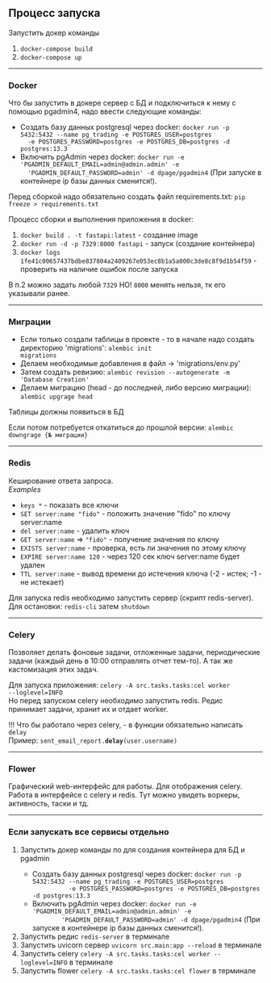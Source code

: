 <h2>Процесс запуска</h2>
Запустить докер команды
<ol>
    <li><code>docker-compose build</code></li>
    <li><code>docker-compose up</code></li>
</ol>

---
<h3>Docker</h3>
Что бы запустить в докере сервер с БД и подключиться к нему с помощью pgadmin4, надо ввести следующие команды:
<ul>
<li> Создать базу данных postgresql через docker: <code>docker run -p 5432:5432 --name pg_trading -e POSTGRES_USER=postgres
  -e POSTGRES_PASSWORD=postgres -e POSTGRES_DB=postgres -d postgres:13.3</code></li>
<li> Включить pgAdmin через docker: <code>docker run -e 'PGADMIN_DEFAULT_EMAIL=admin@admin.admin' -e 
  'PGADMIN_DEFAULT_PASSWORD=admin' -d dpage/pgadmin4</code> (При запуске в контейнере ip базы данных сменится!).</li>
</ul>

Перед сборкой надо обязательно создать файл requirements.txt: <code>pip freeze > requirements.txt</code>

Процесс сборки и выполнения приложения в docker:
<ol>
<li><code>docker build . -t fastapi:latest</code> - создание image</li>
<li><code>docker run -d -p 7329:8000 fastapi</code> - запуск (создание контейнера)</li>
<li><code>docker logs 1fe41c00657437bdbe837804a2409267e053ec8b1a5a000c3de8c8f9d1b54f59</code> - проверить на 
наличие ошибок после запуска</li>
</ol>
В п.2 можно задать любой <code>7329</code> НО! <code>8000</code> менять нельзя, тк его указывали ранее. 

---

<h3>Миграции</h3>
<ul>
<li>Если только создали таблицы в проекте - то в начале надо создать директорию 'migrations': <code>alembic init 
migrations</code></li>
<li> Делаем необходимые добавления в файл -> 'migrations/env.py'</li>
<li> Затем создать ревизию: <code>alembic revision --autogenerate -m 'Database Creation'</code></li>
<li> Делаем миграцию (head - до последней, либо версию миграции): <code>alembic upgrage head</code></li>
</ul>
Таблицы должны появиться в БД 

Если потом потребуется откатиться до прошлой версии: <code>alembic downgrage {№ миграции}</code>

---
<h3>Redis</h3>
Кеширование ответа запроса. <br>
<i>Examples</i>
<ul>
<li><code>keys *</code> - показать все ключи</li>
<li><code>SET server:name "fido"</code> - положить значение "fido" по ключу server:name</li>
<li><code>del server:name</code> - удалить ключ</li>
<li><code>GET server:name</code> => <code>"fido"</code> - получение значения по ключу</li>
<li><code>EXISTS server:name</code> - проверка, есть ли значения по этому ключу</li>
<li><code>EXPIRE server:name 120</code> - через 120 сек ключ server:name будет удален</li>
<li><code>TTL server:name</code> - вывод времени до истечения ключа (-2 - истек; -1 - не истекает)</li>
</ul>
Для запуска redis необходимо запустить сервер (скрипт redis-server). <br>
Для остановки: <code>redis-cli</code> затем <code>shutdown</code>

---
<h3>Celery</h3> 
Позволяет делать фоновые задачи, отложенные задачи, периодические задачи (каждый день в 10:00 отправлять отчет 
тем-то). А так же кастомизация этих задач.

Для запуска приложения: <code>celery -A src.tasks.tasks:cel worker --loglevel=INFO</code>  
Но перед запуском celery необходимо запустить redis. Редис принимает задачи, хранит их и отдает worker.  

!!! Что бы работало через celery, - в функции обязательно написать <code>delay</code>
<br> Пример: <code>sent_email_report.<b>delay</b>(user.username)</code>

---
<h3>Flower</h3>
Графический web-интерфейс для работы. Для отображения celery.  
Работа в интерфейсе с celery и redis. Тут можно увидеть воркеры, активность, таски и тд.

---
<h3>Если запускать все сервисы отдельно</h3>
<ol>
<li>Запустить докер команды по для создания контейнера для БД и pgadmin</li>
    <ul>
        <li> Создать базу данных postgresql через docker: <code>docker run -p 5432:5432 --name pg_trading -e POSTGRES_USER=postgres
          -e POSTGRES_PASSWORD=postgres -e POSTGRES_DB=postgres -d postgres:13.3</code></li>
        <li> Включить pgAdmin через docker: <code>docker run -e 'PGADMIN_DEFAULT_EMAIL=admin@admin.admin' -e 
        'PGADMIN_DEFAULT_PASSWORD=admin' -d dpage/pgadmin4</code> (При запуске в контейнере ip базы данных сменится!).</li>
    </ul>
<li>Запустить редис <code>redis-server</code> в терминале</li>
<li>Запустить uvicorn сервер <code>uvicorn src.main:app --reload</code> в терминале</li>
<li>Запустить celery <code>celery -A src.tasks.tasks:cel worker --loglevel=INFO</code> в терминале</li>
<li>Запустить flower <code>celery -A src.tasks.tasks:cel flower</code> в терминале</li>
</ol>
